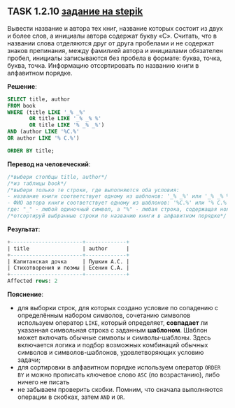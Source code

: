 ## TASK 1.2.10 [задание на stepik](https://stepik.org/lesson/297509/step/12?unit=279269)
Вывести название и автора тех книг, название которых состоит из двух и более слов, а инициалы автора содержат букву «С». 
Считать, что в названии слова отделяются друг от друга пробелами и не содержат знаков препинания, между фамилией автора и инициалами
обязателен пробел, инициалы записываются без пробела в формате: буква, точка, буква, точка.
Информацию отсортировать по названию книги в алфавитном порядке.

**Решение**:

```SQL
SELECT title, author
FROM book
WHERE (title LIKE '_% _%'
       OR title LIKE '_% _% %'
       OR title LIKE '% _% _%')
AND (author LIKE '%С.%'
OR author LIKE '% С.%')

ORDER BY title;
```

**Перевод на человеческий**:

```SQL
/*выбери столбцы title, author*/
/*из таблицы book*/
/*выбери только те строки, где выполняются оба условия:
- название книги соответствует одному из шаблонов: '_% _%' или '_% _% %' или '% _% _%'
- ФИО автора книги соответствует одному из шаблонов: '%С.%' или '% С.%',
где: "_" - любой одиночный символ, а "%" - любая строка, содержащая ноль или более символов*/
/*отсортируй выбранные строки по названию книги в алфавитном порядке*/
```

**Результат**:

```SQL
+-----------------------+-------------+
| title                 | author      |
+-----------------------+-------------+
| Капитанская дочка     | Пушкин А.С. |
| Стихотворения и поэмы | Есенин С.А. |
+-----------------------+-------------+
Affected rows: 2
```

**Пояснение**:
- для выборки строк, для которых создано условие по сопадению с определённым набором символов, сочетанию символов используем
оператор ```LIKE```, который определяет, **совпадает** ли указанная символьная строка с заданным **шаблоном**.
Шаблон может включать обычные символы и символы-шаблоны. Здесь включается логика и подбор возможных комбинаций обычных символов и символов-шаблонов,
удовлетворяющих условию задачи;
- для сортировки в алфавитном порядке используем оператор ```ORDER BY``` и можно прописать ключевое слово ```ASC``` (по возрастанию), либо ничего не писать
- не забываем проверить скобки. Помним, что сначала выполняются операции в скобках, затем ```AND``` и ```OR```.
